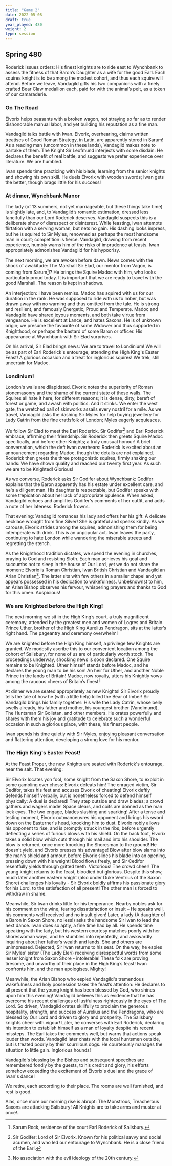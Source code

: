 ```yaml
---
title: "Game 2"
date: 2022-05-08
draft: true
year_played: 480
weight: 2
type: session
---
```


## Spring 480

Roderick issues orders: His finest knights are to ride east to Wynchbank to assess the fitness of that Baron’s Daughter as a wife for the good Earl. Each squires knight is to be among the modest cohort, and thus each squire will attend. Before we leave, Vandagild gifts his two companions with a finely crafted Bear Claw medallion each, paid for with the animal’s pelt, as a token of our camaraderie.

### On The Road

Elvorix helps peasants with a broken wagon, not straying so far as to render dishonorable manual labor, and yet building his reputation as a fine man.

Vandagild talks battle with Iwan. Elvorix, overhearing, claims written treatises of Good Roman Strategy, in Latin, are apparently stored in Sarum! As a reading man (uncommon in these lands), Vandagild makes note to partake of them. The Knight Sir Leofmund interjects with some disdain: He declares the benefit of real battle, and suggests we prefer experience over literature. We are humbled.

Iwan spends time practicing with his blade, learning from the senior knights and showing his own skill. He duels Elvorix with wooden swords; Iwan gets the better, though brags little for his success!

### At dinner, Wynchbank Manor

The lady (of 13 summers, not yet marriageable, but these things take time) is slightly late, and, to Vandagild’s romantic estimation, dressed less fancifully than our Lord Roderick deserves. Vandagild suspects this is a deliberate show of disrespect or disinterest. While feasting, Iwan attempts flirtation with a serving woman, but nets no gain. His dashing looks impress, but he is squired to Sir Myles, renowned as perhaps the most handsome man in court; competition is fierce. Vandagild, drawing from recent experience, humbly warns him of the risks of imprudence at feasts. Iwan appropriately admonishes Vandagild for his hypocrisy.

The next morning, we are awoken before dawn. News comes with the shock of awakitude: The Marshall Sir Elad, our mentor from Vagon, is coming from Sarum[^1]!? He brings the Squire Madoc with him, who looks particularly proud today. It is important that we are ready to travel with the good Marshall. The reason is kept in shadows.

An interjection: I have been remiss. Madoc has squired with us for our duration in the rank. He was supposed to ride with us to Imber, but was drawn away with no warning and thus omitted from the tale. He is strong and resilient, and famously Energetic, Proud and Temperate. Madoc and Vandagild have shared joyous moments, and both take virtue from vengeance. He is excellent at Lance, and hates Saxons. He is of unknown origin; we presume the favourite of some Widower and thus supported in Knighthood, or perhaps the bastard of some Baron or officer. His appearance at Wynchbank with Sir Elad surprises.

On his arrival, Sir Elad brings news: We are to travel to Londinium! We will be as part of Earl Roderick's entourage, attending the High King's Easter Feast! A glorious occasion and a treat for inglorious squires! We trek, still uncertain for Madoc.

### Londinium!

London's walls are dilapidated. Elvorix notes the superiority of Roman stonemasonry and the shame of the current state of these walls. The Squires all hate it here, for different reasons; It is dense, dirty, bereft of forest or game, and awash with politics. And it stinks. We enter the west gate, the wretched pall of skinworks assails every nostril for a mile. As we travel, Vandagild asks the dashing Sir Myles for help buying jewellery for Lady Catrin from the fine cratfsfolk of London; Myles eagerly acquiesces.

We follow Sir Elad to meet the Earl Roderick. Sir Godifer[^2] and Earl Roderick embrace, affirming their friendship. Sir Roderick then greets Squire Madoc specifically, and before other Knights; a truly unusual honour! A brief conversation, which the deft Iwan overhears: Roderick is excited about an announcement regarding Madoc, though the details are not explained. Roderick then greets the three protagonistic squires, firmly shaking our hands: We have shown quality and reached our twenty first year. As such we are to be Knighted! Glorious!

As we converse, Roderick asks Sir Godifer about Wynchbank: Godifer explains that the Baron apparently has his estate under excellent care, and he's a diligent man. His daughter is respectable, but Godifer speaks with some trepidation about her lack of appropriate opulence. When asked, Vandagild echoes and amplifies Godifer's comments of her outfit, and adds a note of her lateness. Roderick frowns.

That evening: Vandagild romances his lady and offers her his gift: A delicate necklace wrought from fine Silver! She is grateful and speaks kindly. As we carouse, Elvorix strides among the squires, admonishing them for being intemperate with drink. This is an unpopular act. Iwan leaves the party, continuing to hate London while wandering the miserable streets and regretting the stench.

As the Knighthood tradition dictates, we spend the evening in churches, praying to God and resisting Sloth. Each man achieves his goal and succumbs not to sleep in the house of Our Lord, yet we do not share the moment: Elvorix is Roman Christian, Iwan British Christian and Vandagild an Arian Christian[^3]. The latter sits with few others in a smaller chapel and yet appears possessed in his dedication to wakefulness. Unbeknownst to him, an Arian Bishop observes his fervour, whispering prayers and thanks to God for this omen. Auspicious!

### We are Knighted before the High King!

The next morning we sit in the High King’s court, a truly magnificent ceremony, attended by the greatest men and women of Logres and Britain. Prince Uther, brother of the High King Aurelius Pendragon, sits at the latter’s right hand. The pageantry and ceremony overwhelm!

We are knighted before the High King himself, a privilege few Knights are granted. We modestly ascribe this to our convenient location among the cohort of Salisbury, for none of us are of particularly worth stock. The proceedings underway, shocking news is soon declared. One Squire remains to be Knighted. Uther himself stands before Madoc, and he declares the young man to be his son! An heir for Uther, and another Noble Prince in the lands of Britain! Madoc, now royalty, utters his Knightly vows among the raucous cheers of Britain’s finest!

At dinner we are seated appropriately as new Knights! Sir Elvorix proudly tells the tale of how he (with a little help) killed the Bear of Imber! Sir Vandagild brings his family together: His wife the Lady Catrin, whose belly swells already, his father and mother, his youngest brother (Vandimund), The Huntsman Sir Golistan, and other members. He orates powerfully and shares with them his joy and gratitude to celebrate such a wonderful occasion in such a glorious place, with these, his finest people.

Iwan spends his time quietly with Sir Myles, enjoying pleasant conversation and flattering attention, developing a strong love for his mentor.

### The High King's Easter Feast!

At the Feast Proper, the new Knights are seated with Roderick's entourage, near the salt. That evening:

Sir Elvorix locates yon fool, some knight from the Saxon Shore, to exploit in some gambling over chess: Elvorix defeats him! The enraged victim, Sir Cedifor, takes his feet and accuses Elvorix of cheating! Elvorix deftly defends himself verbally, but is nonetheless forced to defend himself physically: A duel is declared! They step outside and draw blades; a crowd gathers and wagers made! Space clears, and coifs are donned as the man lock eyes. The two engage, blades slashing and sparking! After a tense and testing moment, Elvorix outmanoeuvres his opponent and brings his sword down on the Easterner's head, knocking him to dust. Elvorix nobly allows his opponent to rise, and is promptly struck in the ribs, before urgently deflecting a series of furious blows with his shield. On the back foot, Elvorix takes a solid blow which cuts through his mail and into his shoulder. The blow is returned, once more knocking the Shoresman to the ground! He doesn't yield, and Elvorix presses his advantage! Blow after blow slams into the man's shield and armour, before Elvorix slides his blade into an opening, pressing down with his weight! Blood flows freely, and Sir Cedifor resentfully yields through gritted teeth. Victorious! The crowd cheer! The young knight returns to the feast, bloodied but glorious. Despite this show, much later another eastern knight (also under Duke Ventrius of the Saxon Shore) challenges his loyalty - Sir Elvorix boldly affirms his passionate glory for his Lord, to the satisfaction of all present! The other man is forced to withdraw in shame.

Meanwhile, Sir Iwan drinks little for his temperance. Nearby nobles ask for his comment on the wine, fearing dissatisfaction or insult – He speaks well, his comments well received and no insult given! Later, a lady (A daughter of a Baron in Saxon Shore, no less!) asks the handsome Sir Iwan to lead the next dance. Iwan does so aptly, a fine time had by all. He spends time speaking with the lady, but his western courtesy matches poorly with her shoreswoman ways, and he stumbles into repeatedly, and awkwardly inquiring about her father’s wealth and lands. She and others are unimpressed. Dejected, Sir Iwan returns to his seat. On the way, he espies Sir Myles' sister (The Lady Eleri) receiving disrespectful words from some lesser knight from Saxon Shore - intolerable! These folk are proving tiresome, and unworthy of their place in the High King’s feast! Iwan confronts him, and the man apologises. Mighty!

Meanwhile, the Arian Bishop who espied Vandagild's tremendous wakefulness and holy possession takes the feast’s attention: He declares to all present that the young knight has been blessed by God, who shines upon him this evening! Vandagild believes this as evidence that he has overcome his recent challenges of lustfulness righteously in the eyes of The Lord. So driven, Vandagild orates skillfully to proclaim the generous hospitality, strength, and success of Aurelius and the Pendragons, who are blessed by Our Lord and driven to glory and prosperity. The Salisbury knights cheer with vigour! Later, he converses with Earl Roderick, declaring his intention to establish himself as a man of loyalty despite his recent missteps. The Earl takes the comments well, but warns that actions speak louder than words. Vandagild later chats with the local huntsmen outside, but is treated poorly by their scurrilous dogs. He courteously manages the situation to little gain. Inglorious hounds!

Vandagild's blessing by the Bishop and subsequent speeches are remembered fondly by the guests, to his credit and glory, his efforts somehow exceeding the excitement of Elvorix's duel and the grace of Iwan's dance!

We retire, each according to their place. The rooms are well furnished, and rest is good.

Alas, once more our morning rise is abrupt: The Monstrous, Treacherous Saxons are attacking Salisbury! All Knights are to take arms and muster at once!..

[^1]: Sarum Rock, residence of the court Earl Roderick of Salisbury.
[^2]: Sir Godifer: Lord of Sir Elvorix. Known for his political savvy and social acumen, and who led our entourage to Wynchbank. He is a close friend of the Earl.
[^3]: No association with the evil ideology of the 20th century.
